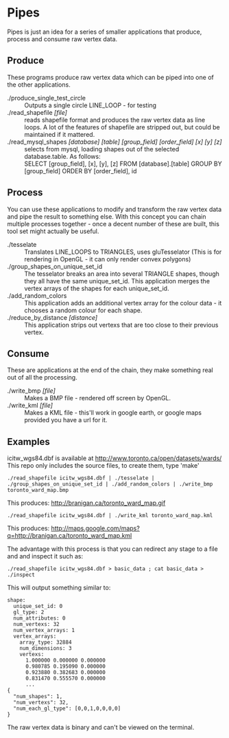 Pipes
=====

Pipes is just an idea for a series of smaller applications that produce, process and consume raw vertex data.

Produce
-------

These programs produce raw vertex data which can be piped into one of the other applications.

<dl>
  <dt>./produce_single_test_circle</dt>
    <dd>Outputs a single circle LINE_LOOP - for testing</dd>
  <dt>./read_shapefile <i>[file]</i></dt>
    <dd>reads shapefile format and produces the raw vertex data as line loops.  A lot of the features of shapefile are stripped out, but could be maintained if it mattered.</dd>
  <dt>./read_mysql_shapes <i>[database] [table] [group_field] [order_field] [x] [y] [z]</i></dt>
    <dd>selects from mysql, loading shapes out of the selected database.table. As follows:<br />
        SELECT [group_field], [x], [y], [z] FROM [database].[table] GROUP BY [group_field] ORDER BY [order_field], id</dd>
</dl>


Process
-------

You can use these applications to modify and transform the raw vertex data and pipe the result to something else. With this concept you can chain multiple processes together - once a decent number of these are built, this tool set might actually be useful.

<dl>
  <dt>./tesselate</dt>
  <dd>Translates LINE_LOOPS to TRIANGLES, uses gluTesselator (This is for rendering in OpenGL - it can only render convex polygons)</dd>
  <dt>./group_shapes_on_unique_set_id</dt>
  <dd>The tesselator breaks an area into several TRIANGLE shapes, though they all have the same unique_set_id. This application merges the vertex arrays of the shapes for each unique_set_id.</dd>
  <dt>./add_random_colors</dt>
  <dd>This application adds an additional vertex array for the colour data - it chooses a random colour for each shape.</dd>
  <dt>./reduce_by_distance <i>[distance]</i></dt>
  <dd>This application strips out vertexs that are too close to their previous vertex.</dd>
</dl>

Consume
-------

These are applications at the end of the chain, they make something real out of all the processing.
    
<dl>
  <dt>./write_bmp <i>[file]</i></dt>
  <dd>Makes a BMP file - rendered off screen by OpenGL.</dd>
  <dt>./write_kml <i>[file]</i></dt>
  <dd>Makes a KML file - this'll work in google earth, or google maps provided you have a url for it.</dd>
</dl>


Examples
--------

icitw_wgs84.dbf is available at http://www.toronto.ca/open/datasets/wards/<br />
This repo only includes the source files, to create them, type 'make'

    ./read_shapefile icitw_wgs84.dbf | ./tesselate | ./group_shapes_on_unique_set_id | ./add_random_colors | ./write_bmp toronto_ward_map.bmp

This produces: http://branigan.ca/toronto_ward_map.gif

    ./read_shapefile icitw_wgs84.dbf | ./write_kml toronto_ward_map.kml

This produces: http://maps.google.com/maps?q=http://branigan.ca/toronto_ward_map.kml

The advantage with this process is that you can redirect any stage to a file and and inspect it such as:

    ./read_shapefile icitw_wgs84.dbf > basic_data ; cat basic_data > ./inspect

This will output something similar to:

    shape:
      unique_set_id: 0
      gl_type: 2
      num_attributes: 0
      num_vertexs: 32
      num_vertex_arrays: 1
      vertex_arrays:
        array_type: 32884
        num_dimensions: 3
        vertexs:
          1.000000 0.000000 0.000000 
          0.980785 0.195090 0.000000 
          0.923880 0.382683 0.000000 
          0.831470 0.555570 0.000000 
          ...
    {
      "num_shapes": 1,
      "num_vertexs": 32,
      "num_each_gl_type": [0,0,1,0,0,0,0]
    }


The raw vertex data is binary and can't be viewed on the terminal.
